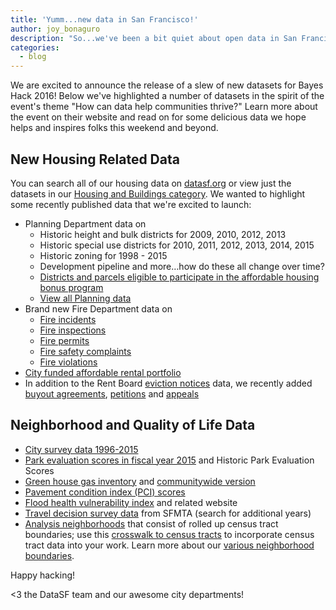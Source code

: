 ```yaml
---
title: 'Yumm...new data in San Francisco!'
author: joy_bonaguro
description: "So...we've been a bit quiet about open data in San Francisco. In case anyone was worried, we're still here and\_about to get quite chatty. Going forward, we’ll use this blog to talk about what we are doing, what are our plans, and what are our struggles with\_open data."
categories:
  - blog
---
```



We are excited to announce the release of a slew of new datasets for Bayes Hack 2016! Below we've highlighted a number of datasets in the spirit of the event's theme "How can data help communities thrive?" Learn more about the event on their website and read on for some delicious data we hope helps and inspires folks this weekend and beyond.

## New Housing Related Data

You can search all of our housing data on [datasf.org](http://datasf.org/) or view just the datasets in our [Housing and Buildings category](https://data.sfgov.org/data?category=Housing%20and%20Buildings). We wanted to highlight some recently published data that we're excited to launch:

* Planning Department data on
  * Historic height and bulk districts for 2009, 2010, 2012, 2013
  * Historic special use districts for 2010, 2011, 2012, 2013, 2014, 2015
  * Historic zoning for 1998 - 2015
  * Development pipeline and more…how do these all change over time?
  * [Districts and parcels eligible to participate in the affordable housing bonus program](https://data.sfgov.org/Geographic-Locations-and-Boundaries/Affordable-Housing-Bonus-Program-Zoning-Districts-/hxy5-cgnc)
  * [View all Planning data](https://data.sfgov.org/data?dept=Planning)
* Brand new Fire Department data on
  * [Fire incidents](https://data.sfgov.org/Public-Safety/Fire-Incidents/wr8u-xric)
  * [Fire inspections](https://data.sfgov.org/Housing-and-Buildings/Fire-Inspections/wb4c-6hwj)
  * [Fire permits](https://data.sfgov.org/Public-Safety/Fire-Permits/893e-xam6)
  * [Fire safety complaints](https://data.sfgov.org/Housing-and-Buildings/Fire-Safety-Complaints/2wsq-7wmv)
  * [Fire violations](https://data.sfgov.org/Housing-and-Buildings/Fire-Violations/4zuq-2cbe)
* [City funded affordable rental portfolio](http://data.sfgov.org/d/9rdx-httc)
* In addition to the Rent Board [eviction notices](http://data.sfgov.org/d/cne3-h93g)&nbsp;data, we recently added [buyout agreements](https://data.sfgov.org/Housing-and-Buildings/Buyout-agreements/wmam-7g8d), [petitions](https://data.sfgov.org/Housing-and-Buildings/Petitions-to-the-Rent-Board/6swy-cmkq) and [appeals](https://data.sfgov.org/Housing-and-Buildings/Appeals-to-the-Rent-Board/w2ze-eag5)


## Neighborhood and Quality of Life Data

* [City survey data 1996-2015](https://data.sfgov.org/City-Management-and-Ethics/San-Francisco-City-Survey-Data-1996-2015/89tc-4uwi)
* [Park evaluation scores in fiscal year 2015](https://data.sfgov.org/Culture-and-Recreation/Park-Evaluation-Scores-starting-Fiscal-Year-2015/r33y-seqv)&nbsp;and Historic Park Evaluation Scores
* [Green house gas inventory](https://data.sfgov.org/Energy-and-Environment/San-Francisco-Municipal-Greenhouse-Gas-Inventory/pxac-sadh) and [communitywide version](http://data.sfgov.org/d/btm4-e4ak)
* [Pavement condition index (PCI) scores](https://data.sfgov.org/City-Infrastructure/Paving-PCI-Scores-Historical-Data/78va-8dhi)
* [Flood health vulnerability index](http://data.sfgov.org/d/cne3-h93g) and related website
* [Travel decision survey data](https://data.sfgov.org/Transportation/Travel-Decision-Survey-Data-2014/v3h7-53cb) from SFMTA (search for additional years)
* [Analysis neighborhoods](http://data.sfgov.org/d/p5b7-5n3h) that consist of rolled up census tract boundaries; use this [crosswalk to census tracts](http://data.sfgov.org/d/bwbp-wk3r) to incorporate census tract data into your work. Learn more about our [various neighborhood boundaries](https://datasf.gitbooks.io/draft-publishing-standards/content/boundaries/neighborhoods.html).


Happy hacking!

&lt;3 the DataSF team and our awesome city departments!